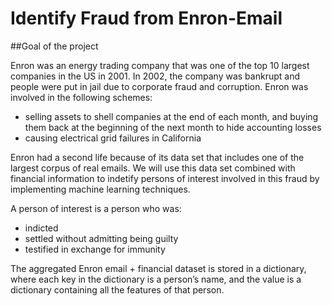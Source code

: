 # Identify Fraud from Enron-Email

##Goal of the project

Enron was an energy trading company that was one of the top 10 largest companies in the US in 2001. In 2002, the company was bankrupt and people were put in jail due to corporate fraud and corruption. Enron was involved in the following schemes:

- selling assets to shell companies at the end of each month, and buying them back at the beginning of the               next month to hide accounting losses
- causing electrical grid failures in California

Enron had a second life because of its data set that includes one of the largest corpus of real emails. We will use this data set combined with financial information to indetify persons of interest involved in this fraud by implementing machine learning techniques.

A person of interest is a person who was:
- indicted
- settled without admitting being guilty
- testified in exchange for immunity
        
The aggregated Enron email + financial dataset is stored in a dictionary, where each key in the dictionary is a person’s name, and the value is a dictionary containing all the features of that person. 
